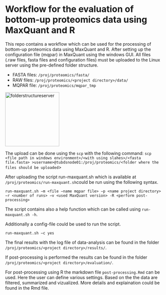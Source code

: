 # Workflow for the evaluation of bottom-up proteomics data using MaxQuant and R

This repo contains a workflow which can be used for the processing of bottom-up proteomics data using MaxQuant and R.
After setting up the configuration file (mqpar) in MaxQuant using the windows GUI. All files (.raw files, fasta files and configuration files)
must be uploaded to the Linux server using the pre-defined folder structure.

* FASTA files: `/proj/proteomics/fasta/`
* RAW files: `/proj/proteomics/<project directory>/data/`
* MQPAR file: `/proj/proteomics/mqpar_tmp`

<img width="174" alt="folderstructureserver" src="https://user-images.githubusercontent.com/60740660/181258129-a56ac528-4b05-448b-9af5-c8a1f7818fdd.png">

The upload can be done using the `scp` with the following command:
`scp <file path in windows environment>/<with using slahes>/<fasta file.fasta> >username>@tubdsnode01:/proj/proteomics/<folder where the files should be uploaded`>

After uploading the script run-maxquant.sh which is available at `/proj/proteomics/run-maxquant.sh`could be run using the following syntax.

`run-maxquant.sh −m <file −name mqpar file> −p <name project directory> −r <number
of runs> −v <used MaxQuant version> -R <perform post-processing>`

The script contains also a help function which can be called using `run-maxquant.sh -h`. 

Additionally a config-file could be used to run the script.

`run-maxquant.sh −c yes`

The final results with the log file of data-analysis can be found in the folder `/proj/proteomics/<project directory>/results/`.

If post-processing is performed the results can be found in the folder `/proj/proteomics/<project directory>/evaluation/`.

For post-processing using R the markdown file `post-processing.Rmd` can be used. Here the user can define various settings. Based on the the data are filtered, summarized and vizualized. More details and explaination could be found in the Rmd file.

